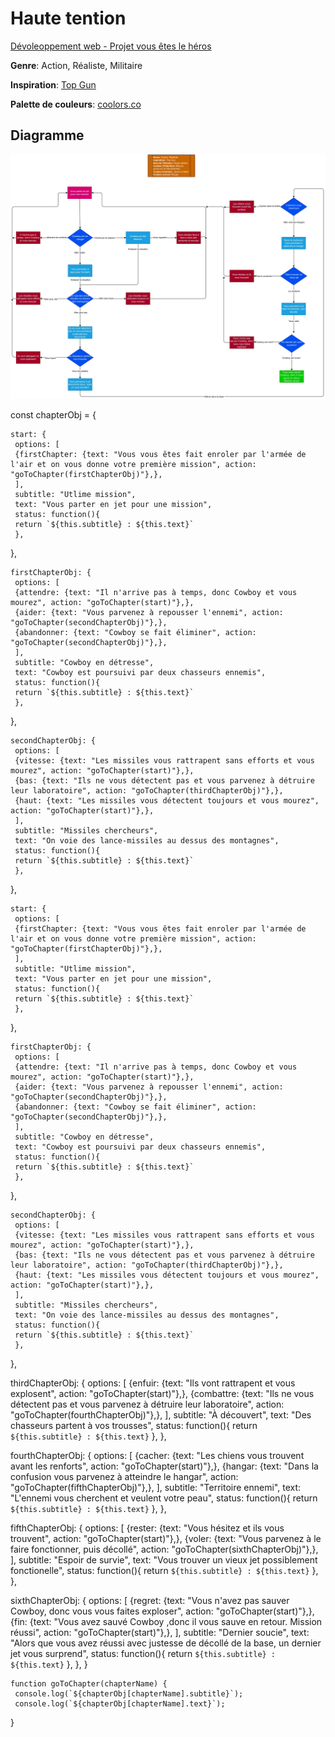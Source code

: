 # Haute tention

[Dévoleoppement web - Projet vous êtes le héros](https://smnarnold.com/projets/vous-etes-le-heros)

**Genre**: Action, Réaliste, Militaire

**Inspiration**: [Top Gun](https://www.imdb.com/title/tt0092099/)

**Palette de couleurs**: [coolors.co](https://coolors.co/082b3d-fcf7ff-a663cc-ff331f-f4e04d)

## Diagramme
<img src="https://github.com/SOStoke/vous-etes-le-heros-haute-tention/blob/main/assets/Diagramme.jpg" />


const chapterObj = {
 
    start: {
     options: [
     {firstChapter: {text: "Vous vous êtes fait enroler par l'armée de l'air et on vous donne votre première mission", action: "goToChapter(firstChapterObj)"},},
     ], 
     subtitle: "Utlime mission",
     text: "Vous parter en jet pour une mission",
     status: function(){
     return `${this.subtitle} : ${this.text}`
     },
   },
     
    firstChapterObj: {
     options: [
     {attendre: {text: "Il n'arrive pas à temps, donc Cowboy et vous mourez", action: "goToChapter(start)"},},
     {aider: {text: "Vous parvenez à repousser l'ennemi", action: "goToChapter(secondChapterObj)"},},
     {abandonner: {text: "Cowboy se fait éliminer", action: "goToChapter(secondChapterObj)"},},
     ],
     subtitle: "Cowboy en détresse",
     text: "Cowboy est poursuivi par deux chasseurs ennemis",
     status: function(){
     return `${this.subtitle} : ${this.text}`
     },
   },
   
   
    secondChapterObj: {
     options: [
     {vitesse: {text: "Les missiles vous rattrapent sans efforts et vous mourez", action: "goToChapter(start)"},},
     {bas: {text: "Ils ne vous détectent pas et vous parvenez à détruire leur laboratoire", action: "goToChapter(thirdChapterObj)"},},
     {haut: {text: "Les missiles vous détectent toujours et vous mourez", action: "goToChapter(start)"},},
     ],
     subtitle: "Missiles chercheurs",
     text: "On voie des lance-missiles au dessus des montagnes",
     status: function(){
     return `${this.subtitle} : ${this.text}`
     },
   },
   
    start: {
     options: [
     {firstChapter: {text: "Vous vous êtes fait enroler par l'armée de l'air et on vous donne votre première mission", action: "goToChapter(firstChapterObj)"},},
     ], 
     subtitle: "Utlime mission",
     text: "Vous parter en jet pour une mission",
     status: function(){
     return `${this.subtitle} : ${this.text}`
     },
   },
     
    firstChapterObj: {
     options: [
     {attendre: {text: "Il n'arrive pas à temps, donc Cowboy et vous mourez", action: "goToChapter(start)"},},
     {aider: {text: "Vous parvenez à repousser l'ennemi", action: "goToChapter(secondChapterObj)"},},
     {abandonner: {text: "Cowboy se fait éliminer", action: "goToChapter(secondChapterObj)"},},
     ],
     subtitle: "Cowboy en détresse",
     text: "Cowboy est poursuivi par deux chasseurs ennemis",
     status: function(){
     return `${this.subtitle} : ${this.text}`
     },
   },
   
   
    secondChapterObj: {
     options: [
     {vitesse: {text: "Les missiles vous rattrapent sans efforts et vous mourez", action: "goToChapter(start)"},},
     {bas: {text: "Ils ne vous détectent pas et vous parvenez à détruire leur laboratoire", action: "goToChapter(thirdChapterObj)"},},
     {haut: {text: "Les missiles vous détectent toujours et vous mourez", action: "goToChapter(start)"},},
     ],
     subtitle: "Missiles chercheurs",
     text: "On voie des lance-missiles au dessus des montagnes",
     status: function(){
     return `${this.subtitle} : ${this.text}`
     },
   },
    
   thirdChapterObj: {
     options: [
     {enfuir: {text: "Ils vont rattrapent et vous explosent", action: "goToChapter(start)"},},
     {combattre: {text: "Ils ne vous détectent pas et vous parvenez à détruire leur laboratoire", action: "goToChapter(fourthChapterObj)"},},
     ],
     subtitle: "À découvert",
     text: "Des chasseurs partent à vos trousses",
     status: function(){
     return `${this.subtitle} : ${this.text}`
     },
   },
   
     
   fourthChapterObj: {
     options: [
     {cacher: {text: "Les chiens vous trouvent avant les renforts", action: "goToChapter(start)"},},
     {hangar: {text: "Dans la confusion vous parvenez à atteindre le hangar", action: "goToChapter(fifthChapterObj)"},},
     ],
     subtitle: "Territoire ennemi",
     text: "L'ennemi vous cherchent et veulent votre peau",
     status: function(){
     return `${this.subtitle} : ${this.text}`
     },
   },
   
     
   fifthChapterObj: {
     options: [
     {rester: {text: "Vous hésitez et ils vous trouvent", action: "goToChapter(start)"},},
     {voler: {text: "Vous parvenez à le faire fonctionner, puis décollé", action: "goToChapter(sixthChapterObj)"},},
     ],
     subtitle: "Espoir de survie",
     text: "Vous trouver un vieux jet possiblement fonctionelle",
     status: function(){
     return `${this.subtitle} : ${this.text}`
     },
   },
   
     
   sixthChapterObj: {
     options: [
     {regret: {text: "Vous n'avez pas sauver Cowboy, donc vous vous faites exploser", action: "goToChapter(start)"},},
     {fin: {text: "Vous avez sauvé Cowboy ,donc il vous sauve en retour. Mission réussi", action: "goToChapter(start)"},},
     ],
     subtitle: "Dernier soucie",
     text: "Alors que vous avez réussi avec justesse de décollé de la base, un dernier jet vous surprend",
     status: function(){
     return `${this.subtitle} : ${this.text}`
     },
    },
   }
   
   
    function goToChapter(chapterName) {
     console.log(`${chapterObj[chapterName].subtitle}`);
     console.log(`${chapterObj[chapterName].text}`);
     
   }
   
